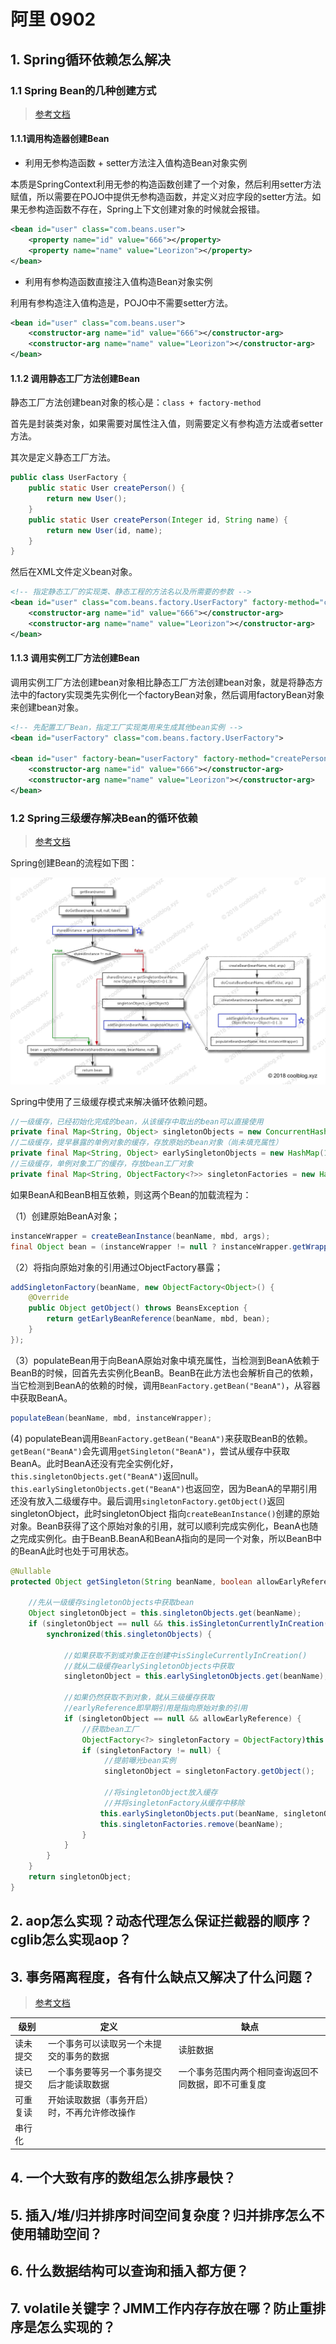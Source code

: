 # 阿里 0902

## 1. Spring循环依赖怎么解决

### 1.1 Spring Bean的几种创建方式

> [参考文档](https://cloud.tencent.com/developer/article/1376303)

#### 1.1.1调用构造器创建Bean

* 利用无参构造函数 + setter方法注入值构造Bean对象实例

本质是SpringContext利用无参的构造函数创建了一个对象，然后利用setter方法赋值，所以需要在POJO中提供无参构造函数，并定义对应字段的setter方法。如果无参构造函数不存在，Spring上下文创建对象的时候就会报错。

```xml
<bean id="user" class="com.beans.user">
	<property name="id" value="666"></property>
	<property name="name" value="Leorizon"></property>
</bean>
```

* 利用有参构造函数直接注入值构造Bean对象实例

利用有参构造注入值构造是，POJO中不需要setter方法。

```xml
<bean id="user" class="com.beans.user">
	<constructor-arg name="id" value="666"></constructor-arg>
	<constructor-arg name="name" value="Leorizon"></constructor-arg>
</bean>
```

#### 1.1.2 调用静态工厂方法创建Bean

静态工厂方法创建bean对象的核心是：`class + factory-method`
	
首先是封装类对象，如果需要对属性注入值，则需要定义有参构造方法或者setter方法。
	
其次是定义静态工厂方法。
	
```java
public class UserFactory {
	public static User createPerson() {
		return new User();
	}
	public static User createPerson(Integer id, String name) {
		return new User(id, name);
	}
}
```

然后在XML文件定义bean对象。

```xml
<!-- 指定静态工厂的实现类、静态工程的方法名以及所需要的参数 -->
<bean id="user" class="com.beans.factory.UserFactory" factory-method="createPerson">
	<constructor-arg name="id" value="666"></constructor-arg>
	<constructor-arg name="name" value="Leorizon"></constructor-arg>
</bean>
```

#### 1.1.3 调用实例工厂方法创建Bean

调用实例工厂方法创建bean对象相比静态工厂方法创建bean对象，就是将静态方法中的factory实现类先实例化一个factoryBean对象，然后调用factoryBean对象来创建bean对象。

```xml
<!-- 先配置工厂Bean，指定工厂实现类用来生成其他bean实例 -->
<bean id="userFactory" class="com.beans.factory.UserFactory">

<bean id="user" factory-bean="userFactory" factory-method="createPerson">
	<constructor-arg name="id" value="666"></constructor-arg>
	<constructor-arg name="name" value="Leorizon"></constructor-arg>
</bean>
```

### 1.2 Spring三级缓存解决Bean的循环依赖

> [参考文档](http://www.tianxiaobo.com/2018/06/08/Spring-IOC-%E5%AE%B9%E5%99%A8%E6%BA%90%E7%A0%81%E5%88%86%E6%9E%90-%E5%BE%AA%E7%8E%AF%E4%BE%9D%E8%B5%96%E7%9A%84%E8%A7%A3%E5%86%B3%E5%8A%9E%E6%B3%95/)

Spring创建Bean的流程如下图：

![bean](image\bean.jpg)

Spring中使用了三级缓存模式来解决循环依赖问题。

```java
//一级缓存，已经初始化完成的bean，从该缓存中取出的bean可以直接使用
private final Map<String, Object> singletonObjects = new ConcurrentHashMap(256);
//二级缓存，提早暴露的单例对象的缓存，存放原始的bean对象（尚未填充属性）
private final Map<String, Object> earlySingletonObjects = new HashMap(16);
//三级缓存，单例对象工厂的缓存，存放bean工厂对象
private final Map<String, ObjectFactory<?>> singletonFactories = new HashMap(16);
```

如果BeanA和BeanB相互依赖，则这两个Bean的加载流程为：

（1）创建原始BeanA对象；

```java
instanceWrapper = createBeanInstance(beanName, mbd, args);
final Object bean = (instanceWrapper != null ? instanceWrapper.getWrappedInstance() : null);
```

（2）将指向原始对象的引用通过ObjectFactory暴露；

```java
addSingletonFactory(beanName, new ObjectFactory<Object>() {
    @Override
    public Object getObject() throws BeansException {
        return getEarlyBeanReference(beanName, mbd, bean);
    }
});
```

（3）populateBean用于向BeanA原始对象中填充属性，当检测到BeanA依赖于BeanB的时候，回首先去实例化BeanB。BeanB在此方法也会解析自己的依赖，当它检测到BeanA的依赖的时候，调用`BeanFactory.getBean("BeanA")`，从容器中获取BeanA。

```java
populateBean(beanName, mbd, instanceWrapper);
```

(4) populateBean调用`BeanFactory.getBean("BeanA")`来获取BeanB的依赖。`getBean("BeanA")`会先调用`getSingleton("BeanA")`，尝试从缓存中获取BeanA。此时BeanA还没有完全实例化好，`this.singletonObjects.get("BeanA")`返回null。`this.earlySingletonObjects.get("BeanA")`也返回空，因为BeanA的早期引用还没有放入二级缓存中。最后调用`singletonFactory.getObject()`返回singletonObject，此时singletonObject 指向`createBeanInstance()`创建的原始对象。BeanB获得了这个原始对象的引用，就可以顺利完成实例化，BeanA也随之完成实例化。由于BeanB.BeanA和BeanA指向的是同一个对象，所以BeanB中的BeanA此时也处于可用状态。

```java
@Nullable
protected Object getSingleton(String beanName, boolean allowEarlyReference) {
    
    //先从一级缓存singletonObjects中获取bean
    Object singletonObject = this.singletonObjects.get(beanName);
    if (singletonObject == null && this.isSingletonCurrentlyInCreation(beanName)) {
        synchronized(this.singletonObjects) {
        
            //如果获取不到或对象正在创建中isSingleCurrentlyInCreation()
            //就从二级缓存earlySingletonObjects中获取
            singletonObject = this.earlySingletonObjects.get(beanName);
            
            //如果仍然获取不到对象，就从三级缓存获取
            //earlyReference即早期引用是指向原始对象的引用
            if (singletonObject == null && allowEarlyReference) {
                //获取bean工厂
                ObjectFactory<?> singletonFactory = ObjectFactory)this.singletonFactories.get(beanName);
                if (singletonFactory != null) {
                     //提前曝光bean实例
                     singletonObject = singletonFactory.getObject();
                     
                     //将singletonObject放入缓存
                     //并将singletonFactory从缓存中移除
                    this.earlySingletonObjects.put(beanName, singletonObject);
                    this.singletonFactories.remove(beanName);
                }
            }
        }
    }
    return singletonObject;
}
```


## 2. aop怎么实现？动态代理怎么保证拦截器的顺序？cglib怎么实现aop？

## 3. 事务隔离程度，各有什么缺点又解决了什么问题？

>[参考文档](https://www.cnblogs.com/ubuntu1/p/8999403.html)

|级别|定义|缺点|
|---|---|---|
|读未提交|一个事务可以读取另一个未提交的事务的数据|读脏数据|
|读已提交|一个事务要等另一个事务提交后才能读取数据|一个事务范围内两个相同查询返回不同数据，即不可重复度|
|可重复读|开始读取数据（事务开启）时，不再允许修改操作||
|串行化|||

## 4. 一个大致有序的数组怎么排序最快？

## 5. 插入/堆/归并排序时间空间复杂度？归并排序怎么不使用辅助空间？

## 6. 什么数据结构可以查询和插入都方便？

## 7. volatile关键字？JMM工作内存存放在哪？防止重排序是怎么实现的？

